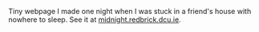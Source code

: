 Tiny webpage I made one night when I was stuck in a friend's house with nowhere to sleep.
See it at [midnight.redbrick.dcu.ie](https://midnight.redbrick.dcu.ie).
